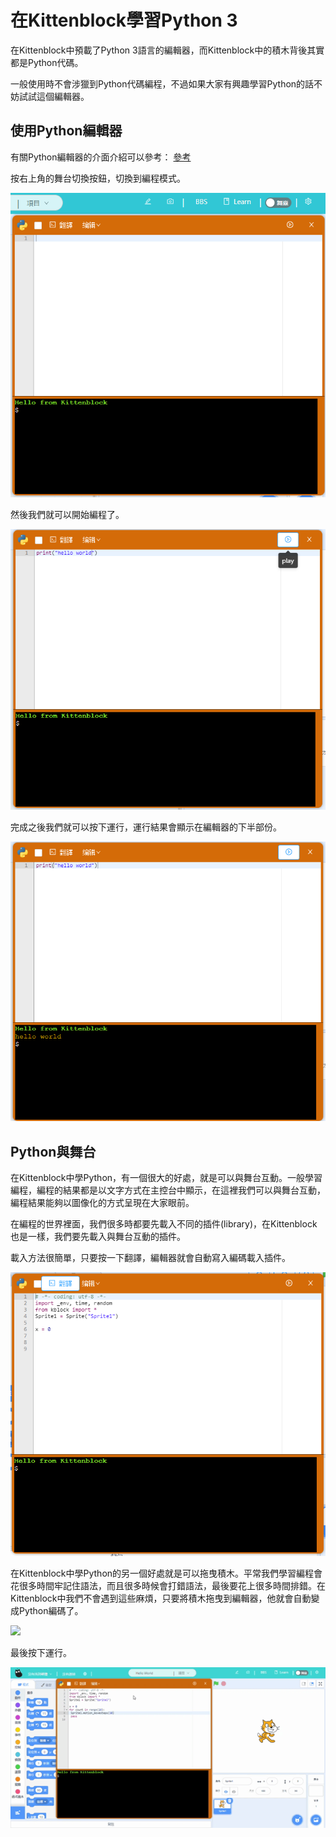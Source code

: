 # 在Kittenblock學習Python 3

在Kittenblock中預載了Python 3語言的編輯器，而Kittenblock中的積木背後其實都是Python代碼。

一般使用時不會涉獵到Python代碼編程，不過如果大家有興趣學習Python的話不妨試試這個編輯器。

## 使用Python編輯器

有關Python編輯器的介面介紹可以參考： [參考](../kittenbot_function/kittenpython.md)

按右上角的舞台切換按鈕，切換到編程模式。

![](./images/1.png)

然後我們就可以開始編程了。

![](./images/2.png)

完成之後我們就可以按下運行，運行結果會顯示在編輯器的下半部份。

![](./images/3.png)

## Python與舞台

在Kittenblock中學Python，有一個很大的好處，就是可以與舞台互動。一般學習編程，編程的結果都是以文字方式在主控台中顯示，在這裡我們可以與舞台互動，編程結果能夠以圖像化的方式呈現在大家眼前。

在編程的世界裡面，我們很多時都要先載入不同的插件(library)，在Kittenblock也是一樣，我們要先載入與舞台互動的插件。

載入方法很簡單，只要按一下翻譯，編輯器就會自動寫入編碼載入插件。

![](./images/5.png)

在Kittenblock中學Python的另一個好處就是可以拖曳積木。平常我們學習編程會花很多時間牢記住語法，而且很多時候會打錯語法，最後要花上很多時間排錯。在Kittenblock中我們不會遇到這些麻煩，只要將積木拖曳到編輯器，他就會自動變成Python編碼了。

![](./images/6.gif)

最後按下運行。

![](./images/7.gif)

